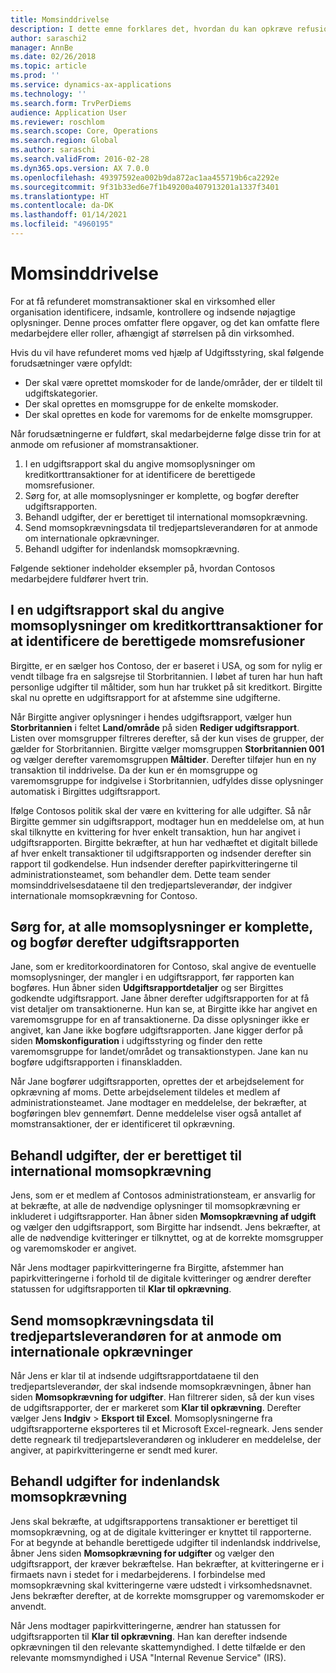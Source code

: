 ```yaml
---
title: Momsinddrivelse
description: I dette emne forklares det, hvordan du kan opkræve refusioner for momstransaktioner.
author: saraschi2
manager: AnnBe
ms.date: 02/26/2018
ms.topic: article
ms.prod: ''
ms.service: dynamics-ax-applications
ms.technology: ''
ms.search.form: TrvPerDiems
audience: Application User
ms.reviewer: roschlom
ms.search.scope: Core, Operations
ms.search.region: Global
ms.author: saraschi
ms.search.validFrom: 2016-02-28
ms.dyn365.ops.version: AX 7.0.0
ms.openlocfilehash: 49397592ea002b9da872ac1aa455719b6ca2292e
ms.sourcegitcommit: 9f31b33ed6e7f1b49200a407913201a1337f3401
ms.translationtype: HT
ms.contentlocale: da-DK
ms.lasthandoff: 01/14/2021
ms.locfileid: "4960195"
---
```

# <a name="vat-recovery"></a>Momsinddrivelse 

For at få refunderet momstransaktioner skal en virksomhed eller organisation identificere, indsamle, kontrollere og indsende nøjagtige oplysninger. Denne proces omfatter flere opgaver, og det kan omfatte flere medarbejdere eller roller, afhængigt af størrelsen på din virksomhed.

Hvis du vil have refunderet moms ved hjælp af Udgiftsstyring, skal følgende forudsætninger være opfyldt:

- Der skal være oprettet momskoder for de lande/områder, der er tildelt til udgiftskategorier.
- Der skal oprettes en momsgruppe for de enkelte momskoder.
- Der skal oprettes en kode for varemoms for de enkelte momsgrupper.

Når forudsætningerne er fuldført, skal medarbejderne følge disse trin for at anmode om refusioner af momstransaktioner.

1. I en udgiftsrapport skal du angive momsoplysninger om kreditkorttransaktioner for at identificere de berettigede momsrefusioner.
2. Sørg for, at alle momsoplysninger er komplette, og bogfør derefter udgiftsrapporten.
3. Behandl udgifter, der er berettiget til international momsopkrævning.
4. Send momsopkrævningsdata til tredjepartsleverandøren for at anmode om internationale opkrævninger.
5. Behandl udgifter for indenlandsk momsopkrævning.

Følgende sektioner indeholder eksempler på, hvordan Contosos medarbejdere fuldfører hvert trin.

## <a name="on-an-expense-report-enter-tax-information-about-credit-card-transactions-to-identify-eligible-vat-refunds"></a>I en udgiftsrapport skal du angive momsoplysninger om kreditkorttransaktioner for at identificere de berettigede momsrefusioner

Birgitte, er en sælger hos Contoso, der er baseret i USA, og som for nylig er vendt tilbage fra en salgsrejse til Storbritannien. I løbet af turen har hun haft personlige udgifter til måltider, som hun har trukket på sit kreditkort. Birgitte skal nu oprette en udgiftsrapport for at afstemme sine udgifterne.

Når Birgitte angiver oplysninger i hendes udgiftsrapport, vælger hun **Storbritannien** i feltet **Land/område** på siden **Rediger udgiftsrapport**. Listen over momsgrupper filtreres derefter, så der kun vises de grupper, der gælder for Storbritannien. Birgitte vælger momsgruppen **Storbritannien 001** og vælger derefter varemomsgruppen **Måltider**. Derefter tilføjer hun en ny transaktion til inddrivelse. Da der kun er én momsgruppe og varemomsgruppe for indgivelse i Storbritannien, udfyldes disse oplysninger automatisk i Birgittes udgiftsrapport.

Ifølge Contosos politik skal der være en kvittering for alle udgifter. Så når Birgitte gemmer sin udgiftsrapport, modtager hun en meddelelse om, at hun skal tilknytte en kvittering for hver enkelt transaktion, hun har angivet i udgiftsrapporten. Birgitte bekræfter, at hun har vedhæftet et digitalt billede af hver enkelt transaktioner til udgiftsrapporten og indsender derefter sin rapport til godkendelse. Hun indsender derefter papirkvitteringerne til administrationsteamet, som behandler dem. Dette team sender momsinddrivelsesdataene til den tredjepartsleverandør, der indgiver internationale momsopkrævning for Contoso.

## <a name="make-sure-that-all-tax-information-is-complete-and-then-post-the-expense-report"></a>Sørg for, at alle momsoplysninger er komplette, og bogfør derefter udgiftsrapporten

Jane, som er kreditorkoordinatoren for Contoso, skal angive de eventuelle momsoplysninger, der mangler i en udgiftsrapport, før rapporten kan bogføres. Hun åbner siden **Udgiftsrapportdetaljer** og ser Birgittes godkendte udgiftsrapport. Jane åbner derefter udgiftsrapporten for at få vist detaljer om transaktionerne. Hun kan se, at Birgitte ikke har angivet en varemomsgruppe for en af transaktionerne. Da disse oplysninger ikke er angivet, kan Jane ikke bogføre udgiftsrapporten. Jane kigger derfor på siden **Momskonfiguration** i udgiftsstyring og finder den rette varemomsgruppe for landet/området og transaktionstypen. Jane kan nu bogføre udgiftsrapporten i finanskladden.

Når Jane bogfører udgiftsrapporten, oprettes der et arbejdselement for opkrævning af moms. Dette arbejdselement tildeles et medlem af administrationsteamet. Jane modtager en meddelelse, der bekræfter, at bogføringen blev gennemført. Denne meddelelse viser også antallet af momstransaktioner, der er identificeret til opkrævning.

## <a name="process-expenses-that-are-eligible-for-international-vat-recovery"></a>Behandl udgifter, der er berettiget til international momsopkrævning

Jens, som er et medlem af Contosos administrationsteam, er ansvarlig for at bekræfte, at alle de nødvendige oplysninger til momsopkrævning er inkluderet i udgiftsrapporter. Han åbner siden **Momsopkrævning af udgift** og vælger den udgiftsrapport, som Birgitte har indsendt. Jens bekræfter, at alle de nødvendige kvitteringer er tilknyttet, og at de korrekte momsgrupper og varemomskoder er angivet.

Når Jens modtager papirkvitteringerne fra Birgitte, afstemmer han papirkvitteringerne i forhold til de digitale kvitteringer og ændrer derefter statussen for udgiftsrapporten til **Klar til opkrævning**.

## <a name="send-vat-recovery-data-to-the-third-party-vendor-to-file-international-recovery-returns"></a>Send momsopkrævningsdata til tredjepartsleverandøren for at anmode om internationale opkrævninger

Når Jens er klar til at indsende udgiftsrapportdataene til den tredjepartsleverandør, der skal indsende momsopkrævningen, åbner han siden **Momsopkrævning for udgifter**. Han filtrerer siden, så der kun vises de udgiftsrapporter, der er markeret som **Klar til opkrævning**. Derefter vælger Jens **Indgiv** &gt; **Eksport til Excel**. Momsoplysningerne fra udgiftsrapporterne eksporteres til et Microsoft Excel-regneark. Jens sender dette regneark til tredjepartsleverandøren og inkluderer en meddelelse, der angiver, at papirkvitteringerne er sendt med kurer.

## <a name="process-expenses-for-domestic-vat-recovery"></a>Behandl udgifter for indenlandsk momsopkrævning

Jens skal bekræfte, at udgiftsrapportens transaktioner er berettiget til momsopkrævning, og at de digitale kvitteringer er knyttet til rapporterne. For at begynde at behandle berettigede udgifter til indenlandsk inddrivelse, åbner Jens siden **Momsopkrævning for udgifter** og vælger den udgiftsrapport, der kræver bekræftelse. Han bekræfter, at kvitteringerne er i firmaets navn i stedet for i medarbejderens. I forbindelse med momsopkrævning skal kvitteringerne være udstedt i virksomhedsnavnet. Jens bekræfter derefter, at de korrekte momsgrupper og varemomskoder er anvendt.

Når Jens modtager papirkvitteringerne, ændrer han statussen for udgiftsrapporten til **Klar til opkrævning**. Han kan derefter indsende opkrævningen til den relevante skattemyndighed. I dette tilfælde er den relevante momsmyndighed i USA "Internal Revenue Service" (IRS).
